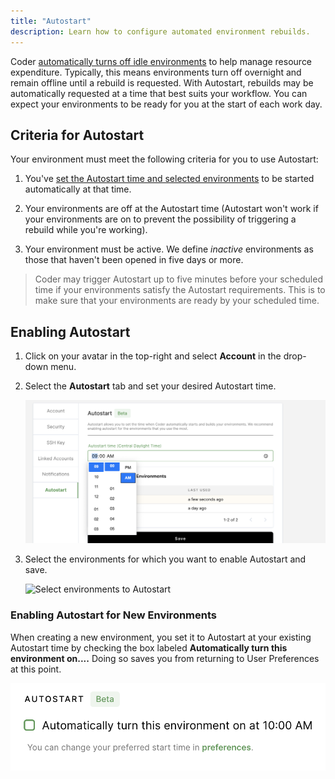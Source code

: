 ```yaml
---
title: "Autostart"
description: Learn how to configure automated environment rebuilds.
---
```


Coder [automatically turns off idle
environments](../admin/environment-management/shutdown.md) to help manage
resource expenditure. Typically, this means environments turn off overnight and
remain offline until a rebuild is requested. With Autostart, rebuilds may be
automatically requested at a time that best suits your workflow. You can expect
your environments to be ready for you at the start of each work day.

## Criteria for Autostart

Your environment must meet the following criteria for you to use Autostart:

1. You've [set the Autostart time and selected
   environments](#enabling-autostart) to be started automatically at that time.

1. Your environments are off at the Autostart time (Autostart won't work if your
   environments are on to prevent the possibility of triggering a rebuild while
   you're working).

1. Your environment must be active. We define *inactive* environments as those
   that haven't been opened in five days or more.

> Coder may trigger Autostart up to five minutes before your scheduled time if
your environments satisfy the Autostart requirements. This is to make sure that
your environments are ready by your scheduled time.

## Enabling Autostart

1. Click on your avatar in the top-right and select **Account** in the drop-down
   menu.

2. Select the **Autostart** tab and set your desired Autostart time.

    ![Set Autostart time](../assets/set_autostart_time.png)

3. Select the environments for which you want to enable Autostart and save.

    ![Select environments to
    Autostart](../assets/autostart_save_preferences.png)

### Enabling Autostart for New Environments

When creating a new environment, you set it to Autostart at your existing
Autostart time by checking the box labeled **Automatically turn this environment
on....** Doing so saves you from returning to User Preferences at this point.

![Enable Autostart with New Environment](../assets/enable-autostart.png)
